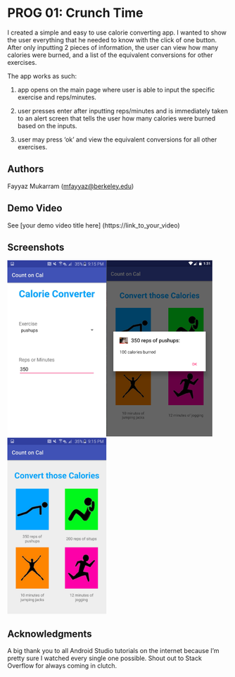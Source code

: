 # PROG 01: Crunch Time

I created a simple and easy to use calorie converting app. I wanted to show the user everything that he needed to know with the click of one button. After only inputting 2 pieces of information, the user can view how many calories were burned, and a list of the equivalent conversions for other exercises. 

The app works as such:
1. app opens on the main page where user is able to input the specific exercise and reps/minutes. 

2. user presses enter after inputting reps/minutes and is immediately taken to an alert screen that tells the user how many calories were burned based on the inputs.

3. user may press ‘ok’ and view the equivalent conversions for all other exercises.

## Authors

Fayyaz Mukarram ([mfayyaz@berkeley.edu](mailto:mfayyaz@berkeley.edu))

## Demo Video

See [your demo video title here] (https://link_to_your_video)

## Screenshots

<img src="screenshots/page1.png" height="400" alt="Screenshot"/><img src="screenshots/page2.png" height="400" alt="Screenshot"/><img src="screenshots/page3.png" height="400" alt="Screenshot"/>

## Acknowledgments

A big thank you to all Android Studio tutorials on the internet because I’m pretty sure I watched every single one possible. Shout out to Stack Overflow for always coming in clutch. 

